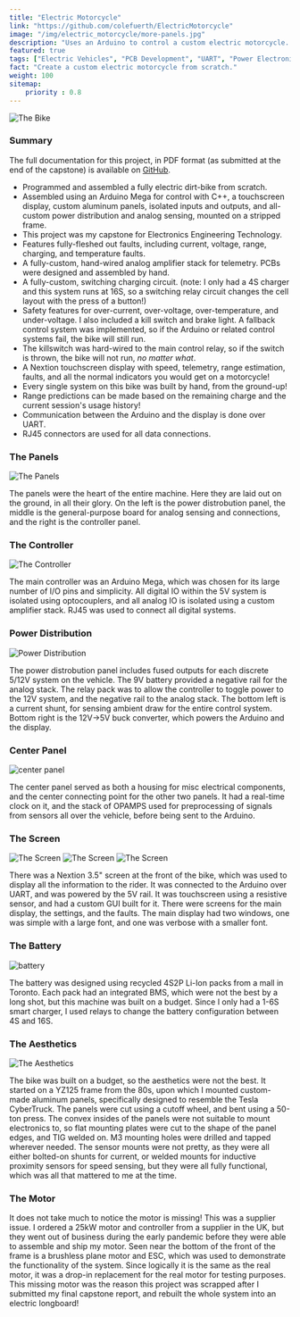 ```yaml
---
title: "Electric Motorcycle"
link: "https://github.com/colefuerth/ElectricMotorcycle"
image: "/img/electric_motorcycle/more-panels.jpg"
description: "Uses an Arduino to control a custom electric motorcycle. Safety features include a kill switch, brake light, and speedometer. Range estimation is provided by a custom algorithm that uses a current sensor and voltage sensor to estimate battery capacity. Electronics are completely custom, including a custom PCB and custom firmware."
featured: true
tags: ["Electric Vehicles", "PCB Development", "UART", "Power Electronics", "C++", "Arduino", "Firmware"]
fact: "Create a custom electric motorcycle from scratch."
weight: 100
sitemap: 
    priority : 0.8
---
```


![The Bike](/img/electric_motorcycle/side-iso.jpg)

### Summary

The full documentation for this project, in PDF format (as submitted at the end of the capstone) is available on [GitHub](https://github.com/colefuerth/ElectricMotorcycle/blob/master/ColeFuerthEET617FinalReport.pdf).

- Programmed and assembled a fully electric dirt-bike from scratch.
- Assembled using an Arduino Mega for control with C++, a touchscreen display, custom aluminum panels, isolated inputs and outputs, and all-custom power distribution and analog sensing, mounted on a stripped frame.
- This project was my capstone for Electronics Engineering Technology.
- Features fully-fleshed out faults, including current, voltage, range, charging, and temperature faults.
- A fully-custom, hand-wired analog amplifier stack for telemetry. PCBs were designed and assembled by hand.
- A fully-custom, switching charging circuit. (note: I only had a 4S charger and this system runs at 16S, so a switching relay circuit changes the cell layout with the press of a button!)
- Safety features for over-current, over-voltage, over-temperature, and under-voltage. I also included a kill switch and brake light. A fallback control system was implemented, so if the Arduino or related control systems fail, the bike will still run.
- The killswitch was hard-wired to the main control relay, so if the switch is thrown, the bike will not run, *no matter what*.
- A Nextion touchscreen display with speed, telemetry, range estimation, faults, and all the normal indicators you would get on a motorcycle!
- Every single system on this bike was built by hand, from the ground-up!
- Range predictions can be made based on the remaining charge and the current session's usage history!
- Communication between the Arduino and the display is done over UART.
- RJ45 connectors are used for all data connections.

### The Panels

![The Panels](/img/electric_motorcycle/floor-panels.jpg)

The panels were the heart of the entire machine. Here they are laid out on the ground, in all their glory. On the left is the power distrobution panel, the middle is the general-purpose board for analog sensing and connections, and the right is the controller panel.

### The Controller

![The Controller](/img/electric_motorcycle/control-panel.jpg)

The main controller was an Arduino Mega, which was chosen for its large number of I/O pins and simplicity. All digital IO within the 5V system is isolated using optocouplers, and all analog IO is isolated using a custom amplifier stack. RJ45 was used to connect all digital systems.

### Power Distribution

![Power Distribution](/img/electric_motorcycle/pdb.jpg)

The power distrobution panel includes fused outputs for each discrete 5/12V system on the vehicle. The 9V battery provided a negative rail for the analog stack. The relay pack was to allow the controller to toggle power to the 12V system, and the negative rail to the analog stack. The bottom left is a current shunt, for sensing ambient draw for the entire control system. Bottom right is the 12V->5V buck converter, which powers the Arduino and the display.

### Center Panel

![center panel](/img/electric_motorcycle/analog-panel.jpg)

The center panel served as both a housing for misc electrical components, and the center connecting point for the other two panels. It had a real-time clock on it, and the stack of OPAMPS used for preprocessing of signals from sensors all over the vehicle, before being sent to the Arduino.

### The Screen

![The Screen](/img/electric_motorcycle/main-screen.jpg)
![The Screen](/img/electric_motorcycle/detailed-screen.jpg)
![The Screen](/img/electric_motorcycle/mode-selection.jpg)

There was a Nextion 3.5" screen at the front of the bike, which was used to display all the information to the rider. It was connected to the Arduino over UART, and was powered by the 5V rail. It was touchscreen using a resistive sensor, and had a custom GUI built for it. There were screens for the main display, the settings, and the faults. The main display had two windows, one was simple with a large font, and one was verbose with a smaller font.

### The Battery

![battery](/img/electric_motorcycle/charging.jpg)

The battery was designed using recycled 4S2P Li-Ion packs from a mall in Toronto. Each pack had an integrated BMS, which were not the best by a long shot, but this machine was built on a budget. Since I only had a 1-6S smart charger, I used relays to change the battery configuration between 4S and 16S.

### The Aesthetics

![The Aesthetics](/img/electric_motorcycle/side-2.jpg)

The bike was built on a budget, so the aesthetics were not the best. It started on a YZ125 frame from the 80s, upon which I mounted custom-made aluminum panels, specifically designed to resemble the Tesla CyberTruck. The panels were cut using a cutoff wheel, and bent using a 50-ton press. The convex insides of the panels were not suitable to mount electronics to, so flat mounting plates were cut to the shape of the panel edges, and TIG welded on. M3 mounting holes were drilled and tapped wherever needed. The sensor mounts were not pretty, as they were all either bolted-on shunts for current, or welded mounts for inductive proximity sensors for speed sensing, but they were all fully functional, which was all that mattered to me at the time.

### The Motor

It does not take much to notice the motor is missing! This was a supplier issue. I ordered a 25kW motor and controller from a supplier in the UK, but they went out of business during the early pandemic before they were able to assemble and ship my motor. Seen near the bottom of the front of the frame is a brushless plane motor and ESC, which was used to demonstrate the functionality of the system. Since logically it is the same as the real motor, it was a drop-in replacement for the real motor for testing purposes. This missing motor was the reason this project was scrapped after I submitted my final capstone report, and rebuilt the whole system into an electric longboard!
